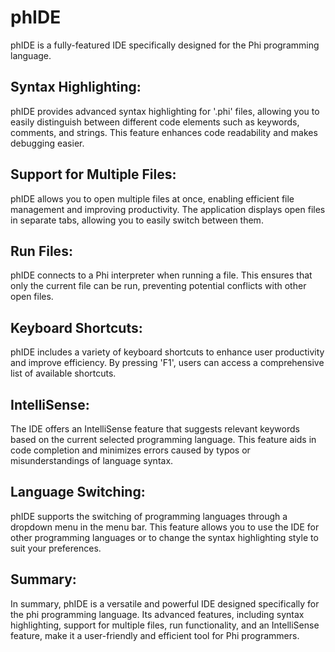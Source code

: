 # phIDE

phIDE is a fully-featured IDE specifically designed for the Phi programming language.

## Syntax Highlighting:
phIDE provides advanced syntax highlighting for '.phi' files, allowing you to easily distinguish between different code elements such as keywords, comments, and strings. This feature enhances code readability and makes debugging easier.

## Support for Multiple Files:
phIDE allows you to open multiple files at once, enabling efficient file management and improving productivity. The application displays open files in separate tabs, allowing you to easily switch between them.

## Run Files:
phIDE connects to a Phi interpreter when running a file. This ensures that only the current file can be run, preventing potential conflicts with other open files.

## Keyboard Shortcuts:
phIDE includes a variety of keyboard shortcuts to enhance user productivity and improve efficiency. By pressing 'F1', users can access a comprehensive list of available shortcuts.

## IntelliSense:
The IDE offers an IntelliSense feature that suggests relevant keywords based on the current selected programming language. This feature aids in code completion and minimizes errors caused by typos or misunderstandings of language syntax.

## Language Switching:
phIDE supports the switching of programming languages through a dropdown menu in the menu bar. This feature allows you to use the IDE for other programming languages or to change the syntax highlighting style to suit your preferences.

## Summary:
In summary, phIDE is a versatile and powerful IDE designed specifically for the phi programming language. Its advanced features, including syntax highlighting, support for multiple files, run functionality, and an IntelliSense feature, make it a user-friendly and efficient tool for Phi programmers.